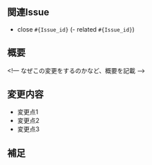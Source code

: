 ## 関連Issue

- close `#{Issue_id}`
(- related `#{Issue_id}`)

## 概要

<!—
なぜこの変更をするのかなど、概要を記載
—>

## 変更内容

- 変更点1
- 変更点2
- 変更点3

## 補足